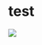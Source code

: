 # test
<img src="https://drive.google.com/uc?export=download&id=1LiXT2DPCDvEO3dlOCBaa3pI58R_3xcBt"/>
